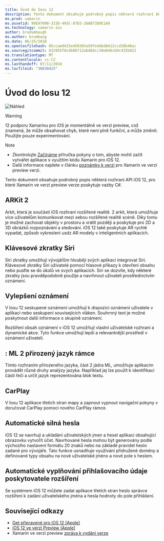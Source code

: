 ```yaml
---
title: Úvod do Iosu 12
description: Tento dokument obsahuje podrobný popis některá rozhraní API iOS 12, pro které Xamarin ve verzi preview verze poskytuje vazby C#.
ms.prod: xamarin
ms.assetid: 99EA7090-315D-493C-87D3-26AB73D9E1A9
ms.technology: xamarin-ios
author: bradumbaugh
ms.author: brumbaug
ms.date: 06/25/2018
ms.openlocfilehash: 05ccae0415e450365a50fe4dbd8412ccd38b48ac
ms.sourcegitcommit: 632955f8cdb80712abd8dcc30e046cb9c435b922
ms.translationtype: MT
ms.contentlocale: cs-CZ
ms.lasthandoff: 07/11/2018
ms.locfileid: "38830425"
---
```

# <a name="introduction-to-ios-12"></a>Úvod do Iosu 12

![Náhled](~/media/shared/preview.png)

> [!WARNING]
> 12 podporu Xamarinu pro iOS je momentálně ve verzi preview, což znamená, že může obsahovat chyb, které není plně funkční, a může změnit. Použijte pouze experimentování.

> [!NOTE]
> - Zkontrolujte [Začínáme](get-started.md) příručka pokyny o tom, abyste mohli začít vytvářet aplikace s využitím kódu Xamarin pro iOS 12.
> - Další informace najdete v článku [poznámky k verzi](https://releases.xamarin.com/preview-release-xcode-10-beta/) pro Xamarin ve verzi preview verzi.

Tento dokument obsahuje podrobný popis některá rozhraní API iOS 12, pro které Xamarin ve verzi preview verze poskytuje vazby C#.

## <a name="arkit-2"></a>ARKit 2

Arkit, která je součástí iOS rozhraní rozšířené realitě. 2 arkit, která umožňuje více uživatelům komunikovat mezi sebou rozšířené realitě scéně. Díky tomu je možné zachovat objekty v prostoru a vrátit později a poskytuje pro 2D a 3D obrázků rozpoznávání a sledování. iOS 12 také poskytuje AR rychlé vypadat, způsob vykreslení usdz AR modely v inteligentních aplikacích.

## <a name="siri-shortcuts"></a>Klávesové zkratky Siri

Siri zkratky umožňují vývojářům hlouběji svých aplikací integrovat Siri. Klávesové zkratky Siri uživatelé pomocí hlasové příkazy k otevření obsahu nebo pusťte se do úkolů ve svých aplikacích. Siri se dozvíte, kdy některé zkratky jsou pravděpodobně použije a navrhnout uživateli prostřednictvím oznámení.

## <a name="notification-improvements"></a>Vylepšení oznámení

V Iosu 12 seskupené oznámení umožňují k dispozici oznámení uživatele v aplikaci nebo seskupení souvisejících vláken. Souhrnný text je možné poskytnout další informace o skupině oznámení.

Rozšíření obsah oznámení v iOS 12 umožňují vlastní uživatelské rozhraní a dynamické akce. Tyto funkce umožňují lepší a relevantnější prostředí v oznámení uživateli.

## <a name="core-ml-2-natural-language-framework"></a>: ML 2 přirozený jazyk rámce

Tímto rozhraním přirozeného jazyka, část 2 jádra ML, umožňuje aplikacím provádět různé druhy analýzy jazyka. Například jej lze použít k identifikaci částí řeči a určit jazyk reprezentována blok textu.

## <a name="carplay"></a>CarPlay

V Iosu 12 aplikace třetích stran mapy a zapnout vypnout navigační pokyny v doručovat CarPlay pomocí nového CarPlay rámce.

## <a name="automatic-strong-passwords"></a>Automatické silná hesla

iOS 12 se navrhují a ukládání uživatelských jmen a hesel aplikací obsahující obrazovku vytvořit účet. Navrhované hesla mohou být generovány podle výchozího nastavení formátu 20 znaků nebo na základě pravidel heslo zadané pro vývojáře. Tato funkce usnadňuje využívání přidružené domény a definované typy obsahu na nové uživatelské jméno a nové pole s heslem.

## <a name="autofill-credential-provider-extensions"></a>Automatické vyplňování přihlašovacího údaje poskytovatele rozšíření

Se systémem iOS 12 můžete zadat aplikace třetích stran heslo správce rozšíření k zadání uživatelského jména a hesla hodnoty do pole přihlášení.

## <a name="related-links"></a>Související odkazy

- [Get připravené pro iOS 12 (Apple)](https://developer.apple.com/ios/)
- [iOS 12 ve verzi Preview (Apple)](https://www.apple.com/ios/ios-12-preview/)
- Xamarin ve verzi preview [zpráva k vydání verze](https://releases.xamarin.com/preview-release-xcode-10-beta/)
